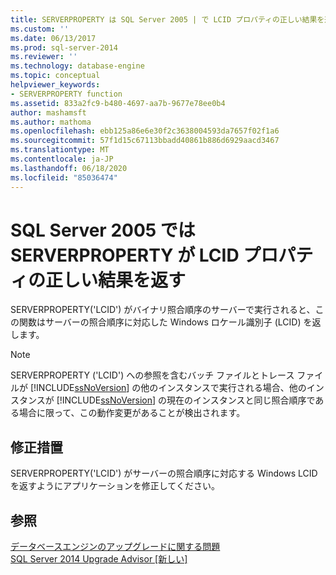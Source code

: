 ```yaml
---
title: SERVERPROPERTY は SQL Server 2005 | で LCID プロパティの正しい結果を返しますMicrosoft Docs
ms.custom: ''
ms.date: 06/13/2017
ms.prod: sql-server-2014
ms.reviewer: ''
ms.technology: database-engine
ms.topic: conceptual
helpviewer_keywords:
- SERVERPROPERTY function
ms.assetid: 833a2fc9-b480-4697-aa7b-9677e78ee0b4
author: mashamsft
ms.author: mathoma
ms.openlocfilehash: ebb125a86e6e30f2c3638004593da7657f02f1a6
ms.sourcegitcommit: 57f1d15c67113bbadd40861b886d6929aacd3467
ms.translationtype: MT
ms.contentlocale: ja-JP
ms.lasthandoff: 06/18/2020
ms.locfileid: "85036474"
---
```

# <a name="serverproperty-returns-correct-result-for-lcid-property-in-sql-server-2005"></a>SQL Server 2005 では SERVERPROPERTY が LCID プロパティの正しい結果を返す
  SERVERPROPERTY('LCID') がバイナリ照合順序のサーバーで実行されると、この関数はサーバーの照合順序に対応した Windows ロケール識別子 (LCID) を返します。  
  
> [!NOTE]  
>  SERVERPROPERTY ('LCID') への参照を含むバッチ ファイルとトレース ファイルが [!INCLUDE[ssNoVersion](../../includes/ssnoversion-md.md)] の他のインスタンスで実行される場合、他のインスタンスが [!INCLUDE[ssNoVersion](../../includes/ssnoversion-md.md)] の現在のインスタンスと同じ照合順序である場合に限って、この動作変更があることが検出されます。  
  
## <a name="corrective-action"></a>修正措置  
 SERVERPROPERTY('LCID') がサーバーの照合順序に対応する Windows LCID を返すようにアプリケーションを修正してください。  
  
## <a name="see-also"></a>参照  
 [データベースエンジンのアップグレードに関する問題](../../../2014/sql-server/install/database-engine-upgrade-issues.md)   
 [SQL Server 2014 Upgrade Advisor &#91;新しい&#93;](sql-server-2014-upgrade-advisor.md)  
  
  

